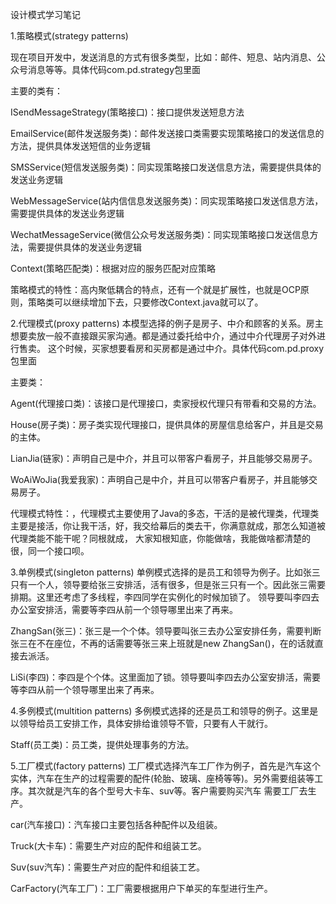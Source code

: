 设计模式学习笔记

1.策略模式(strategy patterns)

现在项目开发中，发送消息的方式有很多类型，比如：邮件、短息、站内消息、公众号消息等等。具体代码com.pd.strategy包里面

主要的类有：

ISendMessageStrategy(策略接口)：接口提供发送短息方法

EmailService(邮件发送服务类)：邮件发送接口类需要实现策略接口的发送信息的方法，提供具体发送短信的业务逻辑

SMSService(短信发送服务类)：同实现策略接口发送信息方法，需要提供具体的发送业务逻辑

WebMessageService(站内信信息发送服务类)：同实现策略接口发送信息方法，需要提供具体的发送业务逻辑

WechatMessageService(微信公众号发送服务类)：同实现策略接口发送信息方法，需要提供具体的发送业务逻辑

Context(策略匹配类)：根据对应的服务匹配对应策略

策略模式的特性：高内聚低耦合的特点，还有一个就是扩展性，也就是OCP原则，策略类可以继续增加下去，只要修改Context.java就可以了。

2.代理模式(proxy patterns)
本模型选择的例子是房子、中介和顾客的关系。房主想要卖放一般不直接跟买家沟通。都是通过委托给中介，通过中介代理房子对外进行售卖。
这个时候，买家想要看房和买房都是通过中介。具体代码com.pd.proxy包里面

主要类：

Agent(代理接口类)：该接口是代理接口，卖家授权代理只有带看和交易的方法。

House(房子类)：房子类实现代理接口，提供具体的房屋信息给客户，并且是交易的主体。

LianJia(链家)：声明自己是中介，并且可以带客户看房子，并且能够交易房子。

WoAiWoJia(我爱我家)：声明自己是中介，并且可以带客户看房子，并且能够交易房子。

代理模式特性：，代理模式主要使用了Java的多态，干活的是被代理类，代理类主要是接活，你让我干活，好，我交给幕后的类去干，你满意就成，那怎么知道被代理类能不能干呢？同根就成，
大家知根知底，你能做啥，我能做啥都清楚的很，同一个接口呗。

3.单例模式(singleton patterns)
单例模式选择的是员工和领导为例子。比如张三只有一个人，领导要给张三安排活，活有很多，但是张三只有一个。因此张三需要排期。这里还考虑了多线程，李四同学在实例化的时候加锁了。
领导要叫李四去办公室安排活，需要等李四从前一个领导哪里出来了再来。

ZhangSan(张三)：张三是一个个体。领导要叫张三去办公室安排任务，需要判断张三在不在座位，不再的话需要等张三来上班就是new ZhangSan()，在的话就直接去派活。

LiSi(李四)：李四是个个体。这里面加了锁。领导要叫李四去办公室安排活，需要等李四从前一个领导哪里出来了再来。

4.多例模式(multition patterns)
多例模式选择的还是员工和领导的例子。这里是以领导给员工安排工作，具体安排给谁领导不管，只要有人干就行。

Staff(员工类)：员工类，提供处理事务的方法。

5.工厂模式(factory patterns)
工厂模式选择汽车工厂作为例子，首先是汽车这个实体，汽车在生产的过程需要的配件(轮胎、玻璃、座椅等等)。另外需要组装等工序。其次就是汽车的各个型号大卡车、suv等。客户需要购买汽车
需要工厂去生产。

car(汽车接口)：汽车接口主要包括各种配件以及组装。

Truck(大卡车)：需要生产对应的配件和组装工艺。

Suv(suv汽车)：需要生产对应的配件和组装工艺。

CarFactory(汽车工厂)：工厂需要根据用户下单买的车型进行生产。


